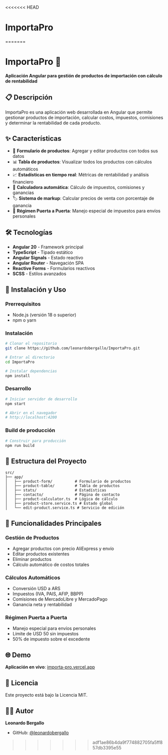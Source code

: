 <<<<<<< HEAD
# ImportaPro
=======
# ImportaPro 🚀

**Aplicación Angular para gestión de productos de importación con cálculo de rentabilidad**

## 📋 Descripción

ImportaPro es una aplicación web desarrollada en Angular que permite gestionar productos de importación, calcular costos, impuestos, comisiones y determinar la rentabilidad de cada producto.

## ✨ Características

- 📝 **Formulario de productos**: Agregar y editar productos con todos sus datos
- 📊 **Tabla de productos**: Visualizar todos los productos con cálculos automáticos
- 📈 **Estadísticas en tiempo real**: Métricas de rentabilidad y análisis financiero
- 🧮 **Calculadora automática**: Cálculo de impuestos, comisiones y ganancias
- 🏷️ **Sistema de markup**: Calcular precios de venta con porcentaje de ganancia
- 🚪 **Régimen Puerta a Puerta**: Manejo especial de impuestos para envíos personales

## 🛠️ Tecnologías

- **Angular 20** - Framework principal
- **TypeScript** - Tipado estático
- **Angular Signals** - Estado reactivo
- **Angular Router** - Navegación SPA
- **Reactive Forms** - Formularios reactivos
- **SCSS** - Estilos avanzados

## 🚀 Instalación y Uso

### Prerrequisitos
- Node.js (versión 18 o superior)
- npm o yarn

### Instalación
```bash
# Clonar el repositorio
git clone https://github.com/leonardobergallo/ImportaPro.git

# Entrar al directorio
cd ImportaPro

# Instalar dependencias
npm install
```

### Desarrollo
```bash
# Iniciar servidor de desarrollo
npm start

# Abrir en el navegador
# http://localhost:4200
```

### Build de producción
```bash
# Construir para producción
npm run build
```

## 📁 Estructura del Proyecto

```
src/
├── app/
│   ├── product-form/          # Formulario de productos
│   ├── product-table/         # Tabla de productos
│   ├── stats/                 # Estadísticas
│   ├── contacto/              # Página de contacto
│   ├── product-calculator.ts  # Lógica de cálculo
│   ├── product-store.service.ts # Estado global
│   └── edit-product.service.ts # Servicio de edición
```

## 🎯 Funcionalidades Principales

### Gestión de Productos
- Agregar productos con precio AliExpress y envío
- Editar productos existentes
- Eliminar productos
- Cálculo automático de costos totales

### Cálculos Automáticos
- Conversión USD a ARS
- Impuestos (IVA, PAIS, AFIP, BBPP)
- Comisiones de MercadoLibre y MercadoPago
- Ganancia neta y rentabilidad

### Régimen Puerta a Puerta
- Manejo especial para envíos personales
- Límite de USD 50 sin impuestos
- 50% de impuesto sobre el excedente

## 🌐 Demo

**Aplicación en vivo**: [importa-pro.vercel.app](https://importa-pro.vercel.app)

## 📝 Licencia

Este proyecto está bajo la Licencia MIT.

## 👨‍💻 Autor

**Leonardo Bergallo**
- GitHub: [@leonardobergallo](https://github.com/leonardobergallo)
>>>>>>> adf1ae86b4da9f774882705fa5ff857db3395e55
